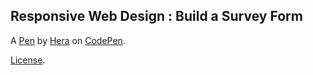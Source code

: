 Responsive Web Design : Build a Survey Form
-------------------------------------------


A [Pen](https://codepen.io/hera_08/pen/RwGYgYB) by [Hera](https://codepen.io/hera_08) on [CodePen](https://codepen.io).

[License](https://codepen.io/hera_08/pen/RwGYgYB/license).